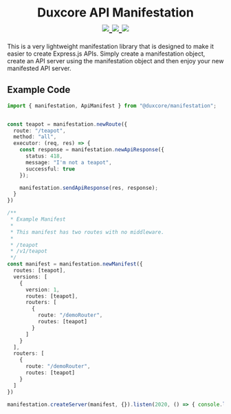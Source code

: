 <span align=center>
  <h1>
    Duxcore API Manifestation
    <br />
  <a href="https://discord.gg/dTGJ5Bchnq">
    <img src="https://img.shields.io/discord/844279877503025182?label=Discord&logo=discord&logoColor=white&style=for-the-badge" />
  </a>
  <a href="https://www.npmjs.com/package/@duxcore/manifestation">
    <img src="https://img.shields.io/npm/dw/@duxcore/manifestation?logo=npm&style=for-the-badge" />
    <img src="https://img.shields.io/npm/v/@duxcore/manifestation/latest?label=Latest%20Version&style=for-the-badge" />
  </a>
  </h1>
</span>

This is a very lightweight manifestation library that is designed to make it
easier to create Express.js APIs. Simply create a manifestation object, create
an API server using the manifestation object and then enjoy your new manifested
API server.

## Example Code
```ts
import { manifestation, ApiManifest } from "@duxcore/manifestation";


const teapot = manifestation.newRoute({
  route: "/teapot",
  method: "all",
  executor: (req, res) => {
    const response = manifestation.newApiResponse({
      status: 418,
      message: "I'm not a teapot",
      successful: true
    });

    manifestation.sendApiResponse(res, response);
  }
})

/**
 * Example Manifest
 * 
 * This manifest has two routes with no middleware.
 * 
 * /teapot
 * /v1/teapot
 */
const manifest = manifestation.newManifest({
  routes: [teapot],
  versions: [
    {
      version: 1,
      routes: [teapot],
      routers: [
        {
          route: "/demoRouter",
          routes: [teapot]
        }
      ]
    }
  ],
  routers: [
    {
      route: "/demoRouter",
      routes: [teapot]
    }
  ]
})

manifestation.createServer(manifest, {}).listen(2020, () => { console.log("started") });
```
